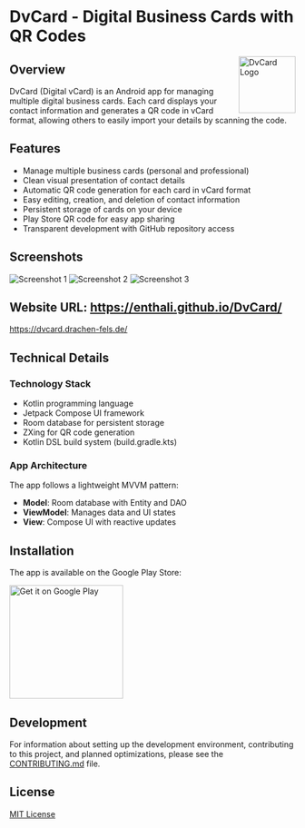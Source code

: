 # DvCard - Digital Business Cards with QR Codes

<img src="docs/logo.jpg" alt="DvCard Logo" width="100" align="right"/>

## Overview
DvCard (Digital vCard) is an Android app for managing multiple digital business cards. Each card displays your contact information and generates a QR code in vCard format, allowing others to easily import your details by scanning the code.

## Features
- Manage multiple business cards (personal and professional)
- Clean visual presentation of contact details
- Automatic QR code generation for each card in vCard format
- Easy editing, creation, and deletion of contact information
- Persistent storage of cards on your device
- Play Store QR code for easy app sharing
- Transparent development with GitHub repository access

## Screenshots
![Screenshot 1](docs/Screenshot_20250226_223612.png) 
![Screenshot 2](docs/Screenshot_20250226_223856.png)
![Screenshot 3](docs/Screenshot_20250226_223927.png)

## Website URL: https://enthali.github.io/DvCard/
https://dvcard.drachen-fels.de/

## Technical Details
### Technology Stack
- Kotlin programming language
- Jetpack Compose UI framework
- Room database for persistent storage
- ZXing for QR code generation
- Kotlin DSL build system (build.gradle.kts)

### App Architecture
The app follows a lightweight MVVM pattern:
- **Model**: Room database with Entity and DAO
- **ViewModel**: Manages data and UI states
- **View**: Compose UI with reactive updates

## Installation
The app is available on the Google Play Store:

[<img src="https://play.google.com/intl/en_us/badges/images/generic/en_badge_web_generic.png" alt="Get it on Google Play" width="200"/>](https://play.google.com/store/apps/details?id=de.drachenfels.dvcard)

## Development
For information about setting up the development environment, contributing to this project, and planned optimizations, please see the [CONTRIBUTING.md](CONTRIBUTING.md) file.

## License
[MIT License](LICENSE)
